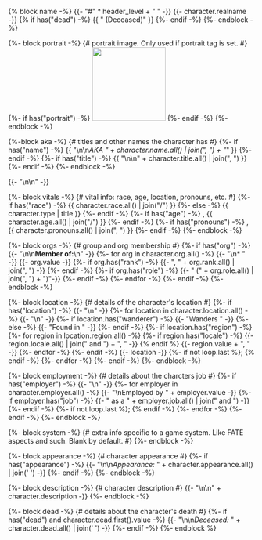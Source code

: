 {% block name -%}
    {{- "#" * header_level + " " -}}
    {{- character.realname -}} {% if has("dead") -%}
        {{ " (Deceased)" }}
    {%- endif -%}
{%- endblock -%}

{%- block portrait -%}
    {# portrait image. Only used if portrait tag is set. #}
    {%- if has("portrait") -%}
        <img src="/{{ character.portrait.first() }}" class="align-right decor-shadow" width="150px" loading="lazy">
    {%- endif -%}
{%- endblock -%}

{%-block aka -%}
    {# titles and other names the character has #}
    {%- if has("name") -%}
        {{ "\n\n*AKA " + character.name.all() | join(", ") + "*" }}
    {%- endif -%}
    {%- if has("title") -%}
        {{ "\n\n" + character.title.all() | join(", ") }}
    {%- endif -%}
{%- endblock -%}

{{- "\n\n" -}}

{%- block vitals -%}
{# vital info: race, age, location, pronouns, etc. #}
{%- if has("race") -%}
    {{ character.race.all() | join("/") }}
{%- else -%}
    {{ character.type | title }}
{%- endif -%}
{%- if has("age") -%}
    , {{ character.age.all() | join("/") }}
{%- endif -%}
{%- if has("pronouns") -%}
    , {{ character.pronouns.all() | join(", ") }}
{%- endif -%}
{%- endblock -%}

{%- block orgs -%}
    {# group and org membership #}
    {%- if has("org") -%}
        {{- "\n\n**Member of:**\n" -}}
        {%- for org in character.org.all() -%}
            {{- "\n* " -}}
            {{- org.value -}}
            {%- if org.has("rank") -%}
                {{- ", " + org.rank.all() | join(", ") -}}
            {%- endif -%}
            {%- if org.has("role") -%}
                {{- " (" + org.role.all() | join(", ") + ")"-}}
            {%- endif -%}
        {%- endfor -%}
    {%- endif -%}
{%- endblock -%}

{%- block location -%}
    {# details of the character's location #}
    {%- if has("location") -%}
        {{- "\n" -}}
        {%- for location in character.location.all() -%}
            {{- "\n" -}}
            {%- if location.has("wanderer") -%}
                {{- "Wanders " -}}
            {%- else -%}
                {{- "Found in " -}}
            {%- endif -%}
            {%- if location.has("region") -%}
                {%- for region in location.region.all() -%}
                    {%- if region.has("locale") -%}
                        {{- region.locale.all() | join(" and ") + ", " -}}
                    {% endif %}
                    {{- region.value + ", " -}}
                {%- endfor -%}
            {%- endif -%}
            {{- location -}}
            {%- if not loop.last %}; {% endif -%}
        {%- endfor -%}
    {%- endif -%}
{%- endblock -%}

{%- block employment -%}
    {# details about the charcters job #}
    {%- if has("employer") -%}
        {{- "\n" -}}
        {%- for employer in character.employer.all() -%}
            {{- "\nEmployed by " + employer.value -}}
            {%- if employer.has("job") -%}
                {{- " as a " + employer.job.all() | join(" and ") -}}
            {%- endif -%}
            {%- if not loop.last %}; {% endif -%}
        {%- endfor -%}
    {%- endif -%}
{%- endblock -%}

{%- block system -%}
{# extra info specific to a game system. Like FATE aspects and such. Blank by default. #}
{%- endblock -%}

{%- block appearance -%}
    {# character appearance #}
    {%- if has("appearance") -%}
        {{- "\n\n*Appearance:* " + character.appearance.all() | join(' ') -}}
    {%- endif -%}
{%- endblock -%}

{%- block description -%}
    {# character description #}
    {{- "\n\n" + character.description -}}
{%- endblock -%}

{%- block dead -%}
    {# details about the character's death #}
    {%- if has("dead") and character.dead.first().value -%}
        {{- "\n\n*Deceased:* " + character.dead.all() | join(' ') -}}
    {%- endif -%}
{%- endblock %}
